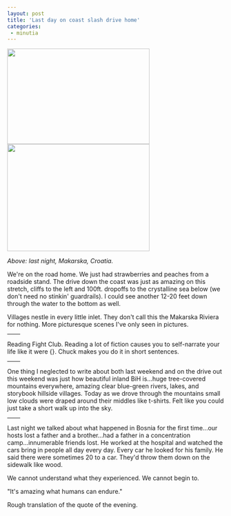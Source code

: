 ```yaml
---
layout: post
title: 'Last day on coast slash drive home'
categories:
 - minutia
---
```




		


<img src="images/sarajevo/may_2003/dalmatia/makarska2_web.jpg" width="330" height="221" />


<img src="images/sarajevo/may_2003/dalmatia/makarska1_web.jpg" width="330" height="248" />

<em>Above: last night, Makarska, Croatia.</em>



We're on the road home. We just had strawberries and peaches from a roadside stand. The drive down the coast was just as amazing on this stretch, cliffs to the left and 100ft. dropoffs to the crystalline sea below (we don't need no stinkin' guardrails). I could see another 12-20 feet down through the water to the bottom as well.



Villages nestle in every little inlet. They don't call this the Makarska Riviera for nothing. More picturesque scenes I've only seen in pictures.



<hr width="30" align="center" />

Reading Fight Club. Reading a lot of fiction causes you to self-narrate your life like it were {}. Chuck makes you do it in short sentences.



<hr width="30" align="center" />

One thing I neglected to write about both last weekend and on the drive out this weekend was just how beautiful inland BiH is...huge tree-covered mountains everywhere, amazing clear blue-green rivers, lakes, and storybook hillside villages. Today as we drove through the mountains small low clouds were draped around their middles like t-shirts. Felt like you could just take a short walk up into the sky.



<hr width="30" align="center" />

Last night we talked about what happened in Bosnia for the first time...our hosts lost a father and a brother...had a father in a concentration camp...innumerable friends lost. He worked at the hospital and watched the cars bring in people all day every day. Every car he looked for his family. He said there were sometimes 20 to a car. They'd throw them down on the sidewalk like wood.



We cannot understand what they experienced. We cannot begin to.



"It's amazing what humans can endure."



Rough translation of the quote of the evening.
		